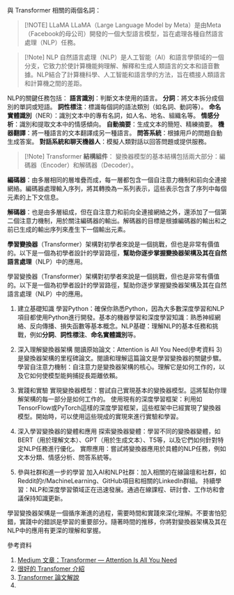 與 Transformer 相關的兩個名詞：

> [!NOTE] LLaMA
> LLaMA（Large Language Model by Meta）是由Meta（Facebook的母公司）開發的一個大型語言模型，旨在處理各種自然語言處理（NLP）任務。

>[!Note] NLP
>自然語言處理（NLP）是人工智能（AI）和語言學領域的一個分支，它致力於使計算機能夠理解、解釋和生成人類語言的文本和語音數據。NLP結合了計算機科學、人工智能和語言學的方法，旨在橋接人類語言和計算機之間的差距。


NLP的關鍵任務包括：
**語言識別**：判斷文本使用的語言。
**分詞**：將文本拆分成個別的單詞或短語。
**詞性標注**：標識每個詞的語法類別（如名詞、動詞等）。
**命名實體識別**（NER）：識別文本中的專有名詞，如人名、地名、組織名等。
**情感分析**：識別和提取文本中的情感傾向。
**自動摘要**：生成文本的簡短、精練摘要。
**機器翻譯**：將一種語言的文本翻譯成另一種語言。
**問答系統**：根據用戶的問題自動生成答案。
**對話系統和聊天機器人**：模擬人類對話以回答問題或提供服務。

>[!Note] Transformer
**結構組件**：
變換器模型的基本結構包括兩大部分：編碼器（Encoder）和解碼器（Decoder）。
>
**編碼器**：由多層相同的層堆疊而成，每一層都包含一個自注意力機制和前向全連接網絡。編碼器處理輸入序列，將其轉換為一系列表示，這些表示包含了序列中每個元素的上下文信息。
>
**解碼器**：也是由多層組成，但在自注意力和前向全連接網絡之外，還添加了一個第二個注意力機制，用於關注編碼器的輸出。解碼器的目標是根據編碼器的輸出和之前已生成的輸出序列來產生下一個輸出元素。
>
**學習變換器**（Transformer）架構對初學者來說是一個挑戰，但也是非常有價值的。以下是一個為初學者設計的學習路徑，**幫助你逐步掌握變換器架構及其在自然語言處理**（NLP）中的應用。

學習變換器（Transformer）架構對初學者來說是一個挑戰，但也是非常有價值的。以下是一個為初學者設計的學習路徑，幫助你逐步掌握變換器架構及其在自然語言處理（NLP）中的應用。

1. 建立基礎知識
學習Python：確保你熟悉Python，因為大多數深度學習和NLP項目都使用Python進行開發。基本的機器學習和深度學習知識：熟悉神經網絡、反向傳播、損失函數等基本概念。NLP基礎：理解NLP的基本任務和挑戰，例如**分詞**、**詞性標注**、**命名實體識別**等。

2. 深入理解變換器架構
閱讀原始論文：Attention is All You Need(參考資料 3) 是變換器架構的里程碑論文。閱讀和理解這篇論文是學習變換器的關鍵步驟。
學習自注意力機制：自注意力是變換器架構的核心。理解它是如何工作的，以及它如何使模型能夠捕捉長距離依賴。

3. 實踐和實驗
實現變換器模型：嘗試自己實現基本的變換器模型。這將幫助你理解架構的每一部分是如何工作的。
使用現有的深度學習框架：利用如TensorFlow或PyTorch這樣的深度學習框架，這些框架中已經實現了變換器模型。開始時，可以使用這些現成的實現來進行實驗和學習。

4. 深入學習變換器的變體和應用
探索變換器變體：學習不同的變換器變體，如BERT（用於理解文本）、GPT（用於生成文本）、T5等，以及它們如何針對特定NLP任務進行優化。
實際應用：嘗試將變換器應用於具體的NLP任務，例如文本分類、情感分析、問答系統等。

5. 參與社群和進一步的學習
加入AI和NLP社群：加入相關的在線論壇和社群，如Reddit的r/MachineLearning、GitHub項目和相關的LinkedIn群組。
持續學習：NLP和深度學習領域正在迅速發展。通過在線課程、研討會、工作坊和會議保持知識更新。

學習變換器架構是一個循序漸進的過程，需要時間和實踐來深化理解。不要害怕犯錯，實踐中的錯誤是學習的重要部分。隨著時間的推移，你將對變換器架構及其在NLP中的應用有更深的理解和掌握。

參考資料
1. [Medium 文章：Transformer — Attention Is All You Need ](https://medium.com/ching-i/transformer-attention-is-all-you-need-c7967f38af14)
2. [很好的 Transfomer 介紹](https://www.youtube.com/watch?v=bCz4OMemCcA)
3. [Transformer 論文解說](https://www.youtube.com/watch?v=nzqlFIcCSWQ&t=516s)
4. 